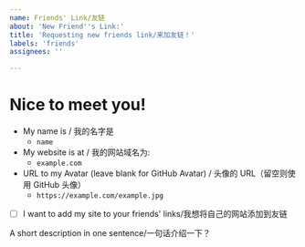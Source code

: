 ```yaml
---
name: Friends' Link/友链
about: 'New Friend''s Link:'
title: 'Requesting new friends link/来加友链！'
labels: 'friends'
assignees: ''

---
```


# Nice to meet you!

- My name is / 我的名字是
  - `name`
- My website is at / 我的网站域名为:
  - `example.com`
- URL to my Avatar (leave blank for GitHub Avatar) / 头像的 URL（留空则使用 GitHub 头像）
  - `https://example.com/example.jpg`

- [ ] I want to add my site to your friends' links/我想将自己的网站添加到友链

A short description in one sentence/一句话介绍一下？

>
